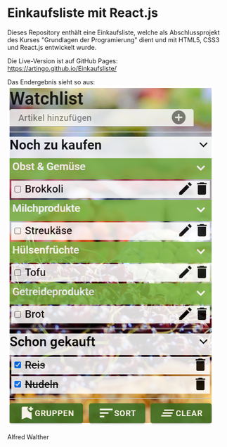 # Einkaufsliste mit React.js
Dieses Repository enthält eine Einkaufsliste, welche als Abschlussprojekt des Kurses "Grundlagen der Programierung" dient
und mit HTML5, CSS3 und React.js entwickelt wurde.  

Die Live-Version ist auf GitHub Pages:  
https://artingo.github.io/Einkaufsliste/

Das Endergebnis sieht so aus:  
![ShoppingList](./img/ShoppingList.png)

Alfred Walther
